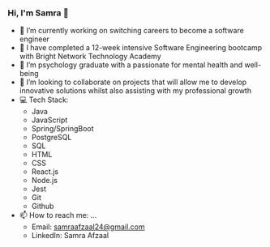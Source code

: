 ### Hi, I'm Samra 👋

- 🔭 I’m currently working on switching careers to become a software engineer
- 🌱 I have completed a 12-week intensive Software Engineering bootcamp with Bright Network Technology Academy
- 🧠 I’m psychology graduate with a passionate for mental health and well-being 
- 👯 I’m looking to collaborate on projects that will allow me to develop innovative solutions whilst also assisting with my professional growth
- 💻 Tech Stack:
  - Java
  - JavaScript
  - Spring/SpringBoot
  - PostgreSQL
  - SQL
  - HTML
  - CSS
  - React.js
  - Node.js
  - Jest
  - Git
  - Github
- 📫 How to reach me: ...
  - Email: samraafzaal24@gmail.com
  - LinkedIn: Samra Afzaal
